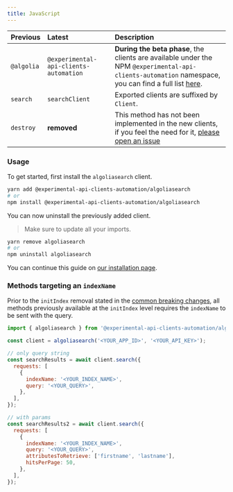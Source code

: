 ```yaml
---
title: JavaScript
---
```


| Previous   | Latest                                 | Description                                                                                                                                                                                                               |
| ---------- | :------------------------------------- | :------------------------------------------------------------------------------------------------------------------------------------------------------------------------------------------------------------------------ |
| `@algolia` | `@experimental-api-clients-automation` | **During the beta phase**, the clients are available under the NPM `@experimental-api-clients-automation` namespace, you can find a full list [here](https://www.npmjs.com/org/experimental-api-clients-automation).      |
| `search`   | `searchClient`                         | Exported clients are suffixed by `Client`.                                                                                                                                                                                |
| `destroy`  | **removed**                            | This method has not been implemented in the new clients, if you feel the need for it, [please open an issue](https://github.com/algolia/api-clients-automation/issues/new?assignees=&labels=&template=Feature_request.md) |

### Usage

To get started, first install the `algoliasearch` client.

```bash
yarn add @experimental-api-clients-automation/algoliasearch
# or
npm install @experimental-api-clients-automation/algoliasearch
```

You can now uninstall the previously added client.

> Make sure to update all your imports.

```bash
yarn remove algoliasearch
# or
npm uninstall algoliasearch
```

You can continue this guide on [our installation page](/docs/clients/installation).

### Methods targeting an `indexName`

Prior to the `initIndex` removal stated in the [common breaking changes](/docs/clients/migration-guides/#common-breaking-changes), all methods previously available at the `initIndex` level requires the `indexName` to be sent with the query.

```js
import { algoliasearch } from '@experimental-api-clients-automation/algoliasearch';

const client = algoliasearch('<YOUR_APP_ID>', '<YOUR_API_KEY>');

// only query string
const searchResults = await client.search({
  requests: [
    {
      indexName: '<YOUR_INDEX_NAME>',
      query: '<YOUR_QUERY>',
    },
  ],
});

// with params
const searchResults2 = await client.search({
  requests: [
    {
      indexName: '<YOUR_INDEX_NAME>',
      query: '<YOUR_QUERY>',
      attributesToRetrieve: ['firstname', 'lastname'],
      hitsPerPage: 50,
    },
  ],
});
```
